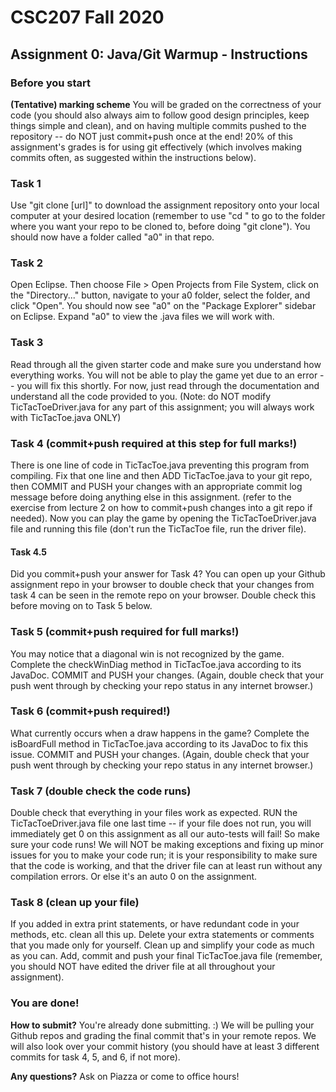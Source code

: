 # CSC207 Fall 2020
## Assignment 0: Java/Git Warmup - Instructions

### Before you start
**(Tentative) marking scheme** You will be graded on the correctness of your code (you should also always aim to follow good design principles, keep things simple and clean), and on having multiple commits pushed to the repository -- do NOT just commit+push once at the end! 20\% of this assignment's grades is for using git effectively (which involves making commits often, as suggested within the instructions below).

### Task 1
Use "git clone \[url\]" to download the assignment repository onto your local computer at your desired location (remember to use "cd <directory name>" to go to the folder where you want your repo to be cloned to, before doing "git clone"). You should now have a folder called "a0" in that repo.

### Task 2
Open Eclipse. Then choose File > Open Projects from File System, click on the "Directory..." button, navigate to your a0 folder, select the folder, and click "Open". You should now see "a0" on the "Package Explorer" sidebar on Eclipse. Expand "a0" to view the .java files we will work with.

### Task 3
Read through all the given starter code and make sure you understand how everything works. You will not be able to play the game yet due to an error -- you will fix this shortly. For now, just read through the documentation and understand all the code provided to you. (Note: do NOT modify TicTacToeDriver.java for any part of this assignment; you will always work with TicTacToe.java ONLY)

### Task 4 (commit+push required at this step for full marks!)
There is one line of code in TicTacToe.java preventing this program from compiling. Fix that one line and then ADD TicTacToe.java to your git repo, then COMMIT and PUSH your changes with an appropriate commit log message before doing anything else in this assignment. (refer to the exercise from lecture 2 on how to commit+push changes into a git repo if needed). Now you can play the game by opening the TicTacToeDriver.java file and running this file (don't run the TicTacToe file, run the driver file).

#### Task 4.5
Did you commit+push your answer for Task 4? You can open up your Github assignment repo in your browser to double check that your changes from task 4 can be seen in the remote repo on your browser. Double check this before moving on to Task 5 below.

### Task 5 (commit+push required for full marks!)
You may notice that a diagonal win is not recognized by the game. Complete the checkWinDiag method in TicTacToe.java according to its JavaDoc. COMMIT and PUSH your changes. (Again, double check that your push went through by checking your repo status in any internet browser.)

### Task 6 (commit+push required!)
What currently occurs when a draw happens in the game? Complete the isBoardFull method in TicTacToe.java according to its JavaDoc to fix this issue. COMMIT and PUSH your changes. (Again, double check that your push went through by checking your repo status in any internet browser.)

### Task 7 (double check the code runs)
Double check that everything in your files work as expected. RUN the TicTacToeDriver.java file one last time -- if your file does not run, you will immediately get 0 on this assignment as all our auto-tests will fail! So make sure your code runs! We will NOT be making exceptions and fixing up minor issues for you to make your code run; it is your responsibility to make sure that the code is working, and that the driver file can at least run without any compilation errors. Or else it's an auto 0 on the assignment.

### Task 8 (clean up your file)
If you added in extra print statements, or have redundant code in your methods, etc. clean all this up. Delete your extra statements or comments that you made only for yourself. Clean up and simplify your code as much as you can. Add, commit and push your final TicTacToe.java file (remember, you should NOT have edited the driver file at all throughout your assignment).

### You are done!

**How to submit?** You're already done submitting. :) We will be pulling your Github repos and grading the final commit that's in your remote repos. We will also look over your commit history (you should have at least 3 different commits for task 4, 5, and 6, if not more).

**Any questions?** Ask on Piazza or come to office hours!
